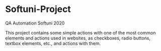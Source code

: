 # Softuni-Project
QA Automation Softuni 2020

This project contains some simple actions with one of the most common elements and actions used in websites, as checkboxes, radio buttons, textbox elements, etc., and actions with them.
